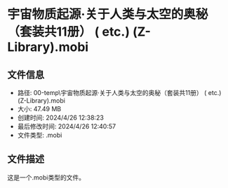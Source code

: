 ﻿# 宇宙物质起源·关于人类与太空的奥秘（套装共11册） ( etc.) (Z-Library).mobi

## 文件信息
- 路径: 00-temp\宇宙物质起源·关于人类与太空的奥秘（套装共11册） ( etc.) (Z-Library).mobi
- 大小: 47.49 MB
- 创建时间: 2024/4/26 12:38:23
- 最后修改时间: 2024/4/26 12:40:57
- 文件类型: .mobi

## 文件描述
这是一个.mobi类型的文件。

